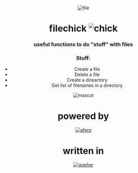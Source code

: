 <div align="center">

![file](https://emojipedia-us.s3.dualstack.us-west-1.amazonaws.com/thumbs/320/au-kddi/196/file-folder_1f4c1.gif) 
# filechick ![chick](https://emojipedia-us.s3.dualstack.us-west-1.amazonaws.com/thumbs/320/sony/336/baby-chick_1f424.png)

<div/>
 

  
### useful functions to do "stuff" with files

### Stuff:
- Create a file
- Delete a file
- Create a direactory
- Get list of filenames in a directory


![mascot](https://imgs.search.brave.com/tz25U7pzyDtZF406hB1DoJLLy6eyB6vg_XDD6kkxYQM/rs:fit:1200:1200:1/g:ce/aHR0cHM6Ly9pLnBp/bmltZy5jb20vb3Jp/Z2luYWxzLzE1LzZl/LzZmLzE1NmU2ZjZm/YTFiOGU4MmY0YzRj/NGNjM2JkNzM5NzNh/LnBuZw)


# powered by 
[![afero](https://cloud.githubusercontent.com/assets/173412/11490338/d50e16dc-97a5-11e5-8b12-019a300d0fcb.png)](https://github.com/spf13/afero)

# written in
[![gopher](https://imgs.search.brave.com/7v7rDUqHdU5pRD8gpLNzOP7Xs39pgD0G5wlD4-Jt09Y/rs:fit:300:335:1/g:ce/aHR0cHM6Ly9sb2dv/ZGl4LmNvbS9sb2dv/LzIxNDI3MDAucG5n)](https://go.dev/)
